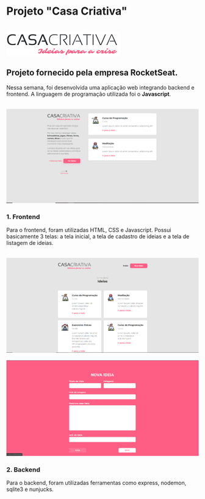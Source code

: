 # Projeto "Casa Criativa"

<br>
<img src="/public/logo.png">

## Projeto fornecido pela empresa RocketSeat.

Nessa semana, foi desenvolvida uma aplicação web integrando backend e frontend. A linguagem de programação utilizada foi o **Javascript**.

<br>
<img src="/uploads/foto2.png">
<br>

### 1. Frontend

Para o frontend, foram utilizadas HTML, CSS e Javascript. Possui basicamente 3 telas: a tela inicial, a tela de cadastro de ideias e a tela de listagem de ideias.

<br>
<img src="/uploads/foto1.png">
<br>
<br>
<img src="/uploads/foto3.png">
<br>

### 2. Backend

Para o backend, foram utilizadas ferramentas como express, nodemon, sqlite3 e nunjucks.

